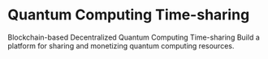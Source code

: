 # Quantum Computing Time-sharing
 Blockchain-based Decentralized Quantum Computing Time-sharing Build a platform for sharing and monetizing quantum computing resources.
